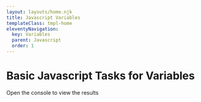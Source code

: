 ```yaml
---
layout: layouts/home.njk
title: Javascript Variables
templateClass: tmpl-home
eleventyNavigation:
  key: Variables
  parent: Javascript
  order: 1
---
```


<div class="container mt-5">
  <h1>Basic Javascript Tasks for Variables</h1>

  <p>Open the console to view the results</p>
</div>
<script>
  /* trying out different ways of outputting messages 
     This is a multiline comment
  */
    // alert message
    alert('Alex is cool - well maybe, maybe not');
    // write message to console
    console.log('Alex is cool - well maybe, maybe not')
    // append message to body tag - not a good idea really!
    document.write('Alex is cool - well maybe, maybe not')

    var message = "I am fed up with Alex is cool";
    alert(message);

    var a = 10;
    var b = 5;
    var sum;
    sum = a+b;
    console.log('addition ' + sum);
    sum = a-b;
    console.log('subtraction ' + sum);
    sum = a*b;
    console.log('multiply ' + sum);
    sum = a/b;
    console.log('divide ' + sum);
    sum = a%b;
    console.log('modulus ' + sum);
    a = 21.3
    sum = a%b;
    console.log('modulus ' + sum);

    var firstName = 'Elizabeth';
    var lastName = 'Guest';
    var fullName = firstName + ' ' + lastName;
    console.log(fullName);

    /* 
      Bill with tip programme
      */
    var pre_tip_total = 35.86;
    var one_percent = pre_tip_total / 100;
    var tip_percent = 15;
    var tip_amount = one_percent * tip_percent;
    var tip_amount2 = pre_tip_total * tip_percent / 100;
    console.log(tip_amount + ' ' + tip_amount2);
    //round to two decimal places - turns it into a string
    tip_amount = tip_amount.toFixed(2)
    var bill_total = parseFloat(pre_tip_total) + parseFloat(tip_amount);
    console.log(bill_total);
    var str_Message = 'Your food bill was £' + pre_tip_total + 
                      ', you have tipped ' + tip_percent + 
                      '% which equals £' + tip_amount + 
                      ', bringing your total bill to £' + bill_total;
    console.log(str_Message);

</script>